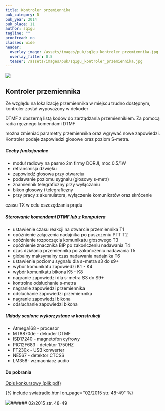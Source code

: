 ```yaml
---
title: Kontroler przemiennika
puk_category: D
puk_year: 2014
puk_place: 11
author: sq1gu
tagline: ""
proofread: no
classes: wide
header:
  overlay_image: /assets/images/puk/sq1gu_kontroler_przemiennika.jpg
  overlay_filter: 0.5
  teaser: /assets/images/puk/sq1gu_kontroler_przemiennika.jpg
---
```






 



![](assets/data/img/projects/2014-11-0.jpg) 



Kontroler przemiennika
----------------------





 Ze względu na lokalizację przemiennika w miejscu trudno dostępnym, kontroler został wyposażony w dekoder

 DTMF z obszerną listą kodów do zarządzania przemiennikiem. Za pomocą radia ręcznego komendami DTMF

 można zmieniać parametry przemiennika oraz wgrywać nowe zapowiedzi. Kontroler podaje zapowiedzi głosowe oraz poziom S-metra.




##### Cechy funkcjonalne




* moduł radiowy na pasmo 2m firmy DORJI, moc 0.5/1W
* retransmisja dźwięku
* zapowiedź głosowa przy otwarciu
* podawanie poziomu sygnału (głosowy s-metr)
* znamiennik telegraficzny przy wyłączaniu
* bikon głosowy i telegraficzny
* przy pracy z akumulatora, wyłączenie komunikatów oraz skrócenie

 czasu TX w celu oszczędzania prądu




##### Sterowanie komendami DTMF lub z komputera




* ustawienie czasu reakcji na otwarcie przemiennika T1
* opóźnienie załączenia nadajnika po puszczeniu PTT T2
* opóźnienie rozpoczęcia komunikatu głosowego T3
* opóźnienie znacznika BIP po zakończeniu nadawania T4
* czas działania przemiennika po zakończeniu nadawania T5
* globalny maksymalny czas nadawania nadajnika T6
* ustawienie poziomu sygnału dla s-metra s3 do s9+
* wybór komunikatu zapowiedzi K1 - K4
* wybór komunikatu bikona K5 - K8
* nagranie zapowiedzi dla s-metra S3 do S9+
* kontrolne odsłuchanie s-metra
* nagranie zapowiedzi przemiennika
* odsłuchanie zapowiedzi przemiennika
* nagranie zapowiedzi bikona
* odsłuchanie zapowiedzi bikona




##### Układy scalone wykorzystane w konstrukcji




* Atmega168 - procesor
* MT8870de - dekoder DTMF
* ISD17240 - magnetofon cyfrowy
* PIC12F683 - detektor 1750HZ
* FT230x - USB konwerter
* NE567 - detektor CTCSS
* LM358- wzmacniacz audio





#### Do pobrania

[Opis konkursowy (plik pdf)](assets/data/download/SQ1GU_Kontroler-przemiennika-v.3.pdf)

{% include swiatradio.html on_page="02/2015 str. 48-49" %}


![](assets/img/logo/sr_logo_s.jpg)###### 02/2015 str. 48-49

 





 


